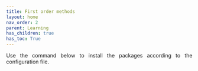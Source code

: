 ```yaml
---
title: First order methods
layout: home
nav_order: 2
parent: Learning
has_children: true
has_toc: True
---
```



<p align = "justify">
Use the command below to install the packages according to the configuration file.
</p>